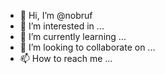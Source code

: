 - 👋 Hi, I’m @nobruf
- 👀 I’m interested in ...
- 🌱 I’m currently learning ...
- 💞️ I’m looking to collaborate on ...
- 📫 How to reach me ...

<!---
nobruf/nobruf is a ✨ special ✨ repository because its `README.md` (this file) appears on your GitHub profile.
You can click the Preview link to take a look at your changes.
--->
